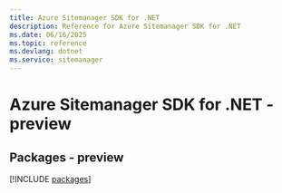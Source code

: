 ```yaml
---
title: Azure Sitemanager SDK for .NET
description: Reference for Azure Sitemanager SDK for .NET
ms.date: 06/16/2025
ms.topic: reference
ms.devlang: dotnet
ms.service: sitemanager
---
```

# Azure Sitemanager SDK for .NET - preview
## Packages - preview
[!INCLUDE [packages](sitemanager-index.md)]